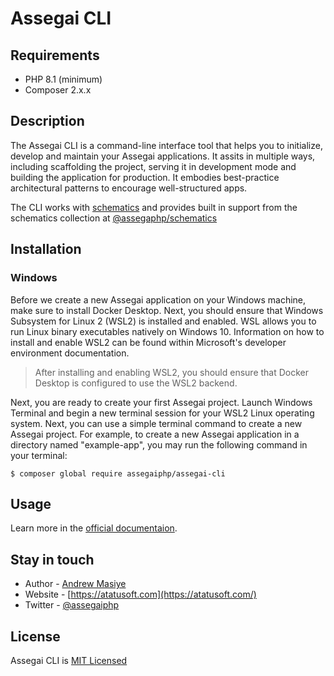 # Assegai CLI

## Requirements
- PHP 8.1 (minimum)
- Composer 2.x.x

## Description

The Assegai CLI is a command-line interface tool that helps you to initialize, develop and maintain your Assegai applications. It assits in multiple ways, including scaffolding the project, serving it in development mode and building the application for production. It embodies best-practice architectural patterns to encourage well-structured apps.

The CLI works with [schematics][schematics] and provides built in support from the schematics collection at [@assegaphp/schematics](https://github.com/assegai-php/schematics)

## Installation
### Windows
Before we create a new Assegai application on your Windows machine, make sure to install Docker Desktop. Next, you should ensure that Windows Subsystem for Linux 2 (WSL2) is installed and enabled. WSL allows you to run Linux binary executables natively on Windows 10. Information on how to install and enable WSL2 can be found within Microsoft's developer environment documentation.

> After installing and enabling WSL2, you should ensure that Docker Desktop is configured to use the WSL2 backend.

Next, you are ready to create your first Assegai project. Launch Windows Terminal and begin a new terminal session for your WSL2 Linux operating system. Next, you can use a simple terminal command to create a new Assegai project. For example, to create a new Assegai application in a directory named "example-app", you may run the following command in your terminal:

```
$ composer global require assegaiphp/assegai-cli
```

## Usage

Learn more in the [official documentaion](https://docs.assegai.ml/cli/overview).

## Stay in touch

* Author - [Andrew Masiye](https://twitter.com/feenix11)
* Website - [https://atatusoft.com](https://atatusoft.com/)
* Twitter - [@assegaiphp](https://twitter.com/assegaiphp)

## License

Assegai CLI is [MIT Licensed](#LICENSE)

[schematics]: https://github.com/angular/angular-cli/tree/master/packages/angular_devkit/schematics